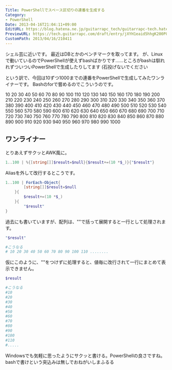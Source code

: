 ```yaml
---
Title: PowerShellでスペース区切りの連番を生成する
Category:
- PowerShell
Date: 2013-04-16T21:04:11+09:00
EditURL: https://blog.hatena.ne.jp/guitarrapc_tech/guitarrapc-tech.hatenablog.com/atom/entry/6802418398340690563
PreviewURL: https://tech.guitarrapc.com/draft/entry/jXYH1eaid5hhgK200P8fiEimnmg
CustomPath: 2013/04/16/210411
---
```


<!--
Date: 2013-04-16T21:04:11+09:00
URL: https://tech.guitarrapc.com/entry/2013/04/16/210411
-->

シェル芸に近いです。
最近はDBとかのベンチマークを取ってます。
が、Linuxで動いているのでPowerShellが使えずbashばかりです……ところがbashは馴れれずついついPowerShellで生成したりしてます (石投げないでください

という訳で、今回は10ずつ1000までの連番をPowerShellで生成してみたワンライナーです。
Bashのforで嘗めるのでこういうのです。

10 20 30 40 50 60 70 80 90 100 110 120 130 140 150 160 170 180 190 200 210 220 230 240 250 260 270 280 290 300 310 320 330 340 350 360 370 380 390 400 410 420 430 440 450 460 470 480 490 500 510 520 530 540 550 560 570 580 590 600 610 620 630 640 650 660 670 680 690 700 710 720 730 740 750 760 770 780 790 800 810 820 830 840 850 860 870 880 890 900 910 920 930 940 950 960 970 980 990 1000



## ワンライナー
とりあえずサクッとAWK風に。

```ps1
1..100 | %{[string[]]$result=$null}{$result+=(10 *$_)}{"$result"}
```


Aliasを外して改行するとこうです。

```ps1
1..100 | ForEach-Object{
        [string[]]$result=$null
    }{
        $result+=(10 *$_)
    }{
        "$result"
}
```


過去にも書いていますが、配列は、""で括って展開すると一行として処理されます。

```ps1
"$result"

#こうなる
# 10 20 30 40 50 60 70 80 90 100 110 ........
```


仮にこのように、""をつけずに処理すると、値毎に改行されて一行にまとめて表示できません。

```ps1
$result

#こうなる
#10
#20
#30
#40
#50
#60
#70
#80
#90
#100
#110
#.....
```


Windowsでも気軽に思ったようにサクッと書ける。PowerShellの良さですね。
bashで書けという突込みは無しでおねがいしまふるる
